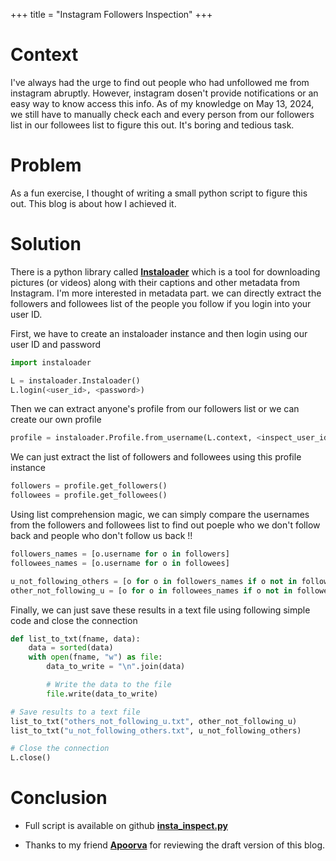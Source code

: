 +++
title = "Instagram Followers Inspection"
+++


# Context

I've always had the urge to find out people who had unfollowed me from instagram abruptly. 
However, instagram dosen't provide notifications or an easy way to know access this info.
As of my knowledge on May 13, 2024, we still have to manually check each and every person from our followers list in our followees list to figure this out.
It's boring and tedious task.


# Problem

As a fun exercise, I thought of writing a small python script to figure this out. This blog is about how I achieved it.


# Solution

There is a python library called [**Instaloader**](https://instaloader.github.io/index.html) which is a tool for downloading pictures (or videos) along with their captions and other metadata from Instagram.
I'm more interested in metadata part. we can directly extract the followers and followees list of the people you follow if you login into your user ID.

First, we have to create an instaloader instance and then login using our user ID and password

```python
import instaloader

L = instaloader.Instaloader()
L.login(<user_id>, <password>)
```

Then we can extract anyone's profile from our followers list or we can create our own profile

```python
profile = instaloader.Profile.from_username(L.context, <inspect_user_id>)
```

We can just extract the list of followers and followees using this profile instance

```python
followers = profile.get_followers()
followees = profile.get_followees()
```

Using list comprehension magic, we can simply compare the usernames from the followers and followees list 
to find out poeple who we don't follow back and people who don't follow us back !!

```python
followers_names = [o.username for o in followers]
followees_names = [o.username for o in followees]

u_not_following_others = [o for o in followers_names if o not in followees_names]
other_not_following_u = [o for o in followees_names if o not in followers_names]
```

Finally, we can just save these results in a text file using following simple code and close the connection

```python
def list_to_txt(fname, data):
    data = sorted(data)
    with open(fname, "w") as file:
        data_to_write = "\n".join(data)

        # Write the data to the file
        file.write(data_to_write)

# Save results to a text file
list_to_txt("others_not_following_u.txt", other_not_following_u)
list_to_txt("u_not_following_others.txt", u_not_following_others)

# Close the connection
L.close()
```

# Conclusion

- Full script is available on github [**insta_inspect.py**](https://github.com/Karthik-d-k/Karthik-d-k.github.io/blob/main/content/scripts/insta_inspect.py)

- Thanks to my friend [**Apoorva**](https://www.linkedin.com/in/apoorva-bhat-6ab836171/) for reviewing the draft version of this blog.
